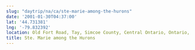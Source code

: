 ```yaml
---
slug: "daytrip/na/ca/ste-marie-among-the-hurons"
date: '2001-01-30T04:37:00'
lat: '44.731381'
lng: '-79.832392'
location: Old Fort Road, Tay, Simcoe County, Central Ontario, Ontario, L0K 1R0, Canada
title: Ste. Marie among the Hurons
---
```



